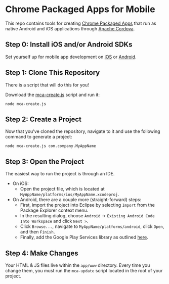 # Chrome Packaged Apps for Mobile

This repo contains tools for creating [Chrome Packaged Apps](http://developer.chrome.com/apps) that
run as native Android and iOS applications through [Apache Cordova](http://cordova.apache.org/).

## Step 0: Install iOS and/or Android SDKs

Set yourself up for mobile app development on [iOS](http://docs.phonegap.com/en/edge/guide_getting-started_ios_index.md.html#Getting%20Started%20with%20iOS) or [Android](http://docs.phonegap.com/en/edge/guide_getting-started_android_index.md.html#Getting%20Started%20with%20Android).


## Step 1: Clone This Repository

There is a script that will do this for you!

Download the [mca-create.js](https://raw.github.com/MobileChromeApps/mobile-chrome-apps/master/mca-create.js) script and run it:

    node mca-create.js


## Step 2: Create a Project

Now that you've cloned the repository, navigate to it and use the following command to generate a project:

    node mca-create.js com.company.MyAppName


## Step 3: Open the Project

The easiest way to run the project is through an IDE.

* On iOS:
    * Open the project file, which is located at `MyAppName/platforms/ios/MyAppName.xcodeproj`.
* On Android, there are a couple more (straight-forward) steps:
    * First, import the project into Eclipse by selecting `Import` from the Package Explorer context menu.
    * In the resulting dialog, choose `Android` -> `Existing Android Code Into Workspace` and click `Next >`.
    * Click `Browse...`, navigate to `MyAppName/platforms/android`, click `Open`, and then `Finish`.
    * Finally, add the Google Play Services library as outlined [here](http://developer.android.com/google/play-services/setup.html).


## Step 4: Make Changes

Your HTML & JS files live within the `app/www` directory. Every time you change them,
you must run the `mca-update` script located in the root of your project.
